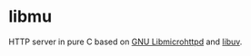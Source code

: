 # libmu
HTTP server in pure C based on [GNU Libmicrohttpd](https://www.gnu.org/software/libmicrohttpd/) and [libuv](http://libuv.org/).
